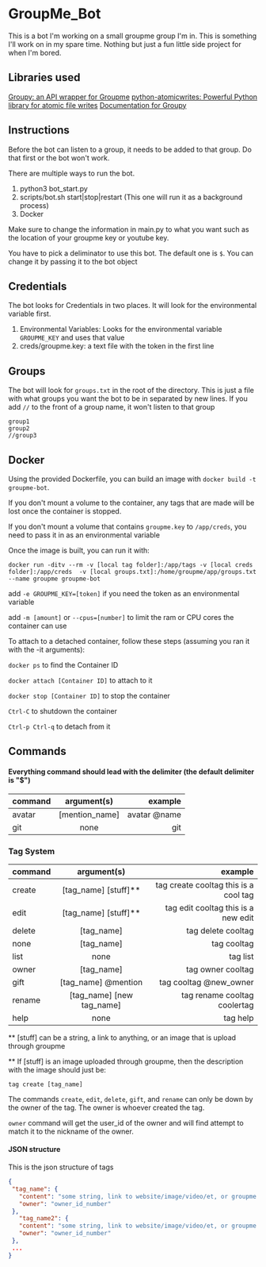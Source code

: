 # GroupMe_Bot
This is a bot I'm working on a small groupme group I'm in. This is something I'll work on in my spare time. Nothing but 
just a fun little side project for when I'm bored.

## Libraries used
[Groupy: an API wrapper for Groupme](https://github.com/rhgrant10/Groupy)
[python-atomicwrites: Powerful Python library for atomic file writes](https://github.com/untitaker/python-atomicwrites)
[Documentation for Groupy](http://groupy.readthedocs.io/en/master/index.html)

## Instructions
Before the bot can listen to a group, it needs to be added to that group. Do that first or the bot won't work.

There are multiple ways to run the bot.

1. python3 bot_start.py
2. scripts/bot.sh start|stop|restart (This one will run it as a background process)
3. Docker

Make sure to change the information in main.py to what you want such as the location of your groupme key or youtube key.

You have to pick a deliminator to use this bot. The default one is `$`. You can change it by passing it to the bot 
object

## Credentials
The bot looks for Credentials in two places. It will look for the environmental variable first.

1. Environmental Variables: Looks for the environmental variable `GROUPME_KEY` and uses that value
2. creds/groupme.key: a text file with the token in the first line

## Groups
The bot will look for `groups.txt` in the root of the directory. This is just a file with what groups you want the bot
to be in separated by new lines. If you add `//` to the front of a group name, it won't listen to that group

```
group1
group2
//group3
```


## Docker
Using the provided Dockerfile, you can build an image with `docker build -t groupme-bot`.

If you don't mount a volume to the container, any tags that are made will be lost once the container is stopped.

If you don't mount a volume that contains `groupme.key` to `/app/creds`, you need to pass it in as an environmental variable

Once the image is built, you can run it with:

`docker run -ditv --rm -v [local tag folder]:/app/tags -v [local creds folder]:/app/creds 
-v [local groups.txt]:/home/groupme/app/groups.txt --name groupme groupme-bot`

add `-e GROUPME_KEY=[token]` if you need the token as an environmental variable

add `-m [amount]` or `--cpus=[number]` to limit the ram or CPU cores the container can use

To attach to a detached container, follow these steps (assuming you ran it with the -it arguments):

`docker ps` to find the Container ID

`docker attach [Container ID]` to attach to it

`docker stop [Container ID]` to stop the container

`Ctrl-C` to shutdown the container

`Ctrl-p Ctrl-q` to detach from it

## Commands
#### Everything command should lead with the delimiter (the default delimiter is "$")

| command | argument(s) | example
| ------------- |:-------------:| --------------------------------------:|
| avatar        | [mention_name]         | avatar @name                  |
| git           | none                   | git                           |


### Tag System

| command | argument(s) | example
| ------------- |:-------------:| -------------------------------------------------:|
| create        | [tag_name] [stuff]**      | tag create cooltag this is a cool tag |
| edit          | [tag_name] [stuff]**      | tag edit cooltag this is a new edit   |
| delete        | [tag_name]                | tag delete cooltag                    |
| none          | [tag_name]                | tag cooltag                           |
| list          | none                      | tag list                              |
| owner         | [tag_name]                | tag owner cooltag                     |
| gift          | [tag_name] @mention       | tag cooltag @new_owner                |
| rename        | [tag_name] [new tag_name] | tag rename cooltag coolertag          |
| help          | none                      | tag help                              |

** [stuff] can be a string, a link to anything, or an image that is upload through groupme

** If [stuff] is an image uploaded through groupme, then the description with the image should just be:
 
 `tag create [tag_name]`
 
 The commands `create`, `edit`, `delete`, `gift`, and `rename` can only be down by the owner of the tag. 
 The owner is whoever created the tag.
 
 `owner` command will get the user_id of the owner and will find attempt to match it to the nickname of the owner.
 
 
 #### JSON structure
 
 This is the json structure of tags
 
 ```json
{
  "tag_name": {
    "content": "some string, link to website/image/video/et, or groupme image/video url",
    "owner": "owner_id_number"
  },
    "tag_name2": {
    "content": "some string, link to website/image/video/et, or groupme image/video url",
    "owner": "owner_id_number"
  },
  ...
}
```
